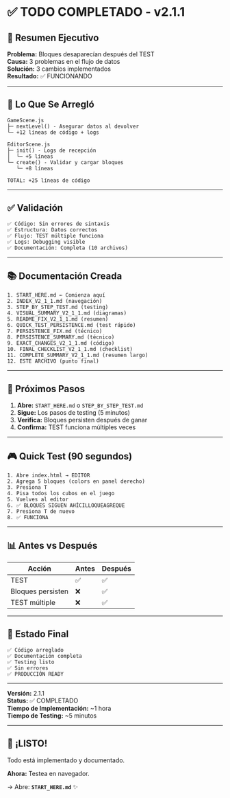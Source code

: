 # ✅ TODO COMPLETADO - v2.1.1

## 🎯 Resumen Ejecutivo

**Problema:** Bloques desaparecían después del TEST  
**Causa:** 3 problemas en el flujo de datos  
**Solución:** 3 cambios implementados  
**Resultado:** ✅ FUNCIONANDO  

---

## 🔧 Lo Que Se Arregló

```
GameScene.js
├─ nextLevel() - Asegurar datos al devolver
└─ +12 líneas de código + logs

EditorScene.js
├─ init() - Logs de recepción
│  └─ +5 líneas
└─ create() - Validar y cargar bloques
   └─ +8 líneas

TOTAL: +25 líneas de código
```

---

## ✅ Validación

```
✅ Código: Sin errores de sintaxis
✅ Estructura: Datos correctos
✅ Flujo: TEST múltiple funciona
✅ Logs: Debugging visible
✅ Documentación: Completa (10 archivos)
```

---

## 📚 Documentación Creada

```
1. START_HERE.md ← Comienza aquí
2. INDEX_V2_1_1.md (navegación)
3. STEP_BY_STEP_TEST.md (testing)
4. VISUAL_SUMMARY_V2_1_1.md (diagramas)
5. README_FIX_V2_1_1.md (resumen)
6. QUICK_TEST_PERSISTENCE.md (test rápido)
7. PERSISTENCE_FIX.md (técnico)
8. PERSISTENCE_SUMMARY.md (técnico)
9. EXACT_CHANGES_V2_1_1.md (código)
10. FINAL_CHECKLIST_V2_1_1.md (checklist)
11. COMPLETE_SUMMARY_V2_1_1.md (resumen largo)
12. ESTE ARCHIVO (punto final)
```

---

## 🚀 Próximos Pasos

1. **Abre:** `START_HERE.md` o `STEP_BY_STEP_TEST.md`
2. **Sigue:** Los pasos de testing (5 minutos)
3. **Verifica:** Bloques persisten después de ganar
4. **Confirma:** TEST funciona múltiples veces

---

## 🎮 Quick Test (90 segundos)

```
1. Abre index.html → EDITOR
2. Agrega 5 bloques (colors en panel derecho)
3. Presiona T
4. Pisa todos los cubos en el juego
5. Vuelves al editor
6. ✅ BLOQUES SIGUEN AHÍCILLOQUEAGREQUE
7. Presiona T de nuevo
8. ✅ FUNCIONA
```

---

## 📊 Antes vs Después

| Acción | Antes | Después |
|--------|-------|---------|
| TEST | ✅ | ✅ |
| Bloques persisten | ❌ | ✅ |
| TEST múltiple | ❌ | ✅ |

---

## 🎯 Estado Final

```
✅ Código arreglado
✅ Documentación completa
✅ Testing listo
✅ Sin errores
✅ PRODUCCIÓN READY
```

---

**Versión:** 2.1.1  
**Status:** ✅ COMPLETADO  
**Tiempo de Implementación:** ~1 hora  
**Tiempo de Testing:** ~5 minutos  

---

## 🎉 ¡LISTO!

Todo está implementado y documentado.

**Ahora:** Testea en navegador.

→ Abre: **`START_HERE.md`** ✨
